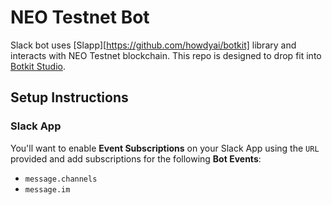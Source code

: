 # NEO Testnet Bot

Slack bot uses [Slapp][https://github.com/howdyai/botkit] library and interacts with NEO Testnet blockchain. This repo is designed to drop fit into [Botkit Studio](https://studio.botkit.ai/).

## Setup Instructions

### Slack App

You'll want to enable **Event Subscriptions** on your Slack App using the `URL` provided and add subscriptions for the following **Bot Events**:

+ `message.channels`
+ `message.im`
